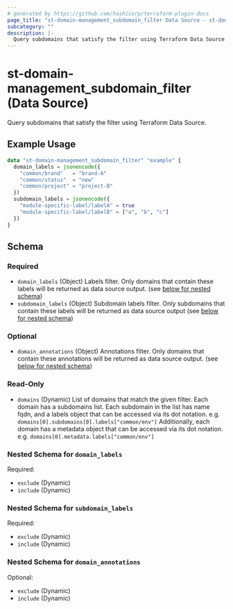 ```yaml
---
# generated by https://github.com/hashicorp/terraform-plugin-docs
page_title: "st-domain-management_subdomain_filter Data Source - st-domain-management"
subcategory: ""
description: |-
  Query subdomains that satisfy the filter using Terraform Data Source.
---
```


# st-domain-management_subdomain_filter (Data Source)

Query subdomains that satisfy the filter using Terraform Data Source.

## Example Usage

```terraform
data "st-domain-management_subdomain_filter" "example" {
  domain_labels = jsonencode({
    "common/brand"   = "brand-A"
    "common/status"  = "new"
    "common/project" = "project-B"
  })
  subdomain_labels = jsonencode({
    "module-specific-label/labelA" = true
    "module-specific-label/labelB" = ["a", "b", "c"]
  })
}
```

<!-- schema generated by tfplugindocs -->
## Schema

### Required

- `domain_labels` (Object) Labels filter. Only domains that contain these labels will be returned as data source output. (see [below for nested schema](#nestedatt--domain_labels))
- `subdomain_labels` (Object) Subdomain labels filter. Only subdomains that contain these labels will be returned as data source output (see [below for nested schema](#nestedatt--subdomain_labels))

### Optional

- `domain_annotations` (Object) Annotations filter. Only domains that contain these annotations will be returned as data source output. (see [below for nested schema](#nestedatt--domain_annotations))

### Read-Only

- `domains` (Dynamic) List of domains that match the given filter.
Each domain has a subdomains list.
Each subdomain in the list has name fqdn, and a labels object that can be accessed via its dot notation.
e.g. `domains[0].subdomains[0].labels["common/env"]`
Additionally, each domain has a metadata object that can be accessed via its dot notation.
e.g. `domains[0].metadata.labels["common/env"]`

<a id="nestedatt--domain_labels"></a>
### Nested Schema for `domain_labels`

Required:

- `exclude` (Dynamic)
- `include` (Dynamic)


<a id="nestedatt--subdomain_labels"></a>
### Nested Schema for `subdomain_labels`

Required:

- `exclude` (Dynamic)
- `include` (Dynamic)


<a id="nestedatt--domain_annotations"></a>
### Nested Schema for `domain_annotations`

Optional:

- `exclude` (Dynamic)
- `include` (Dynamic)
